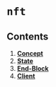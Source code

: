 <!--
order: 0
title: NFT Overview
parent:
  title: "nft"
-->

# `nft`

## Contents

1. **[Concept](01_concepts.md)**
2. **[State](02_state.md)**
3. **[End-Block](03_end_block.md)**
4. **[Client](04_client.md)**

